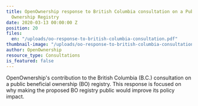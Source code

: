 ```yaml
---
title: OpenOwnership response to British Columbia consultation on a Public Beneficial
  Ownership Registry
date: 2020-03-13 00:00:00 Z
position: 20
files:
  en: "/uploads/oo-response-to-british-columbia-consultation.pdf"
thumbnail-image: "/uploads/oo-response-to-british-columbia-consultation.jpg"
author: OpenOwnership
resource_type: Consultations
is_featured: false
---
```


OpenOwnership's contribution to the British Columbia (B.C.) consultation on a public
beneficial ownership (BO) registry. This response is focused on why making the proposed BO
registry public would improve its policy impact.
